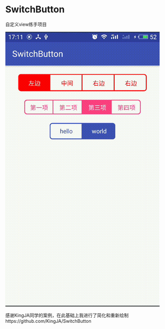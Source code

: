 # SwitchButton
自定义view练手项目

![](https://raw.githubusercontent.com/yuliangC/SwitchButton/master/screenshots/S80915-17115197.gif)


感谢KingJA同学的案例，在此基础上我进行了简化和重新绘制https://github.com/KingJA/SwitchButton
